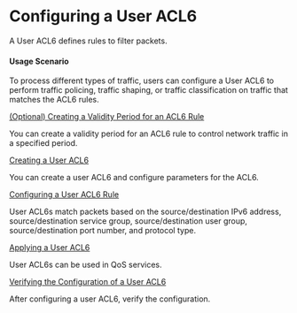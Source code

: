 Configuring a User ACL6
=======================

A User ACL6 defines rules to filter packets.

#### Usage Scenario

To process different types of traffic, users can configure a User ACL6 to perform traffic policing, traffic shaping, or traffic classification on traffic that matches the ACL6 rules.


[(Optional) Creating a Validity Period for an ACL6 Rule](../../../../software/nev8r10_vrpv8r16/user/vrp/dc_vrp_acl6_cfg_0064.html)

You can create a validity period for an ACL6 rule to control network traffic in a specified period.

[Creating a User ACL6](../../../../software/nev8r10_vrpv8r16/user/vrp/dc_vrp_acl6_cfg_0065.html)

You can create a user ACL6 and configure parameters for the ACL6.

[Configuring a User ACL6 Rule](../../../../software/nev8r10_vrpv8r16/user/vrp/dc_vrp_acl6_cfg_0066.html)

User ACL6s match packets based on the source/destination IPv6 address, source/destination service group, source/destination user group, source/destination port number, and protocol type. 

[Applying a User ACL6](../../../../software/nev8r10_vrpv8r16/user/vrp/dc_vrp_acl6_cfg_0067.html)

User ACL6s can be used in QoS services.

[Verifying the Configuration of a User ACL6](../../../../software/nev8r10_vrpv8r16/user/vrp/dc_vrp_acl6_cfg_0068.html)

After configuring a user ACL6, verify the configuration.